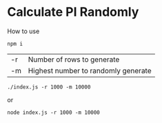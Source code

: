 # Calculate PI Randomly
How to use

```shell
npm i
```

|   |   |
|---|---|
|-r | Number of rows to generate |
|-m | Highest number to randomly generate |

```shell
./index.js -r 1000 -m 10000
```

or

```shell
node index.js -r 1000 -m 10000
```